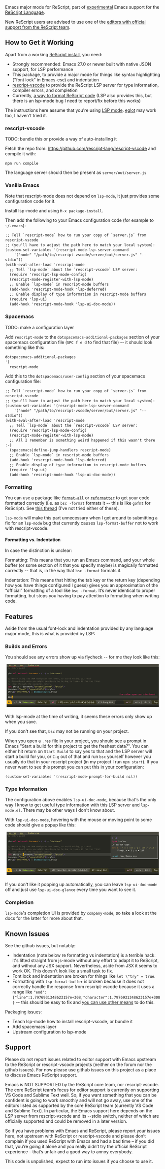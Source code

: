 Emacs major mode for ReScript, part of [experimental](#support) Emacs support
for the [ReScript Language](https://rescript-lang.org/).

New ReScript users are advised to use one of the [editors with official support
from the ReScript
team](https://rescript-lang.org/docs/manual/latest/editor-plugins).

## How to Get it Working

Apart from a working [ReScript install](https://rescript-lang.org/docs/manual/latest/installation), you need:

* Strongly recommended: Emacs 27.0 or newer built with native JSON support, for LSP performance
* This package, to provide a major mode for things like syntax highlighting ("font lock" in Emacs-ese) and indentation
* [rescript-vscode](https://github.com/rescript-lang/rescript-vscode) to provide the ReScript LSP server for type information, compiler errors, and completion
* Currently, [a way to format ReScript code](#formatting) (LSP also provides this, but there is an lsp-mode bug I need to report/fix before this works)

The instructions here assume that you're using [LSP mode](https://emacs-lsp.github.io/lsp-mode/).  [eglot](https://github.com/joaotavora/eglot) may work too, I haven't tried it.

### rescript-vscode

TODO: bundle this or provide a way of auto-installing it

Fetch the repo from: https://github.com/rescript-lang/rescript-vscode and compile it with:

    npm run compile

The language server should then be present as `server/out/server.js`

### Vanilla Emacs

Note that rescript-mode does not depend on `lsp-mode`, it just provides some
configuration code for it.

Install lsp-mode and using `M-x package-install`.

Then add the following to your Emacs configuration code (for example to
`~/.emacs`):

    ;; Tell `rescript-mode` how to run your copy of `server.js` from rescript-vscode
    ;; (you'll have to adjust the path here to match your local system):
    (custom-set-variables '(rescript-mode-lsp-server-command
        '("node" "/path/to/rescript-vscode/server/out/server.js" "--stdio"))
    (with-eval-after-load 'rescript-mode
      ;; Tell `lsp-mode` about the `rescript-vscode` LSP server:
      (require 'rescript-lsp-mode-config)
      (rescript-mode-register-with-lsp-mode)
      ;; Enable `lsp-mode` in rescript-mode buffers
      (add-hook 'rescript-mode-hook 'lsp-deferred)
      ;; Enable display of type information in rescript-mode buffers
      (require 'lsp-ui)
      (add-hook 'rescript-mode-hook 'lsp-ui-doc-mode))

### Spacemacs

TODO: make a configuration layer

Add `rescript-mode` to the `dotspacemacs-additional-packages` section of your
spacemacs configuration file (`SPC f e d` to find that file) -- it should look
something like this:

```
dotspacemacs-additional-packages
'(
  rescript-mode
```

Add this to the `dotspacemacs/user-config` section of your spacemacs
configuration file:

    ;; Tell `rescript-mode` how to run your copy of `server.js` from rescript-vscode
    ;; (you'll have to adjust the path here to match your local system):
    (custom-set-variables '(rescript-mode-lsp-server-command
        '("node" "/path/to/rescript-vscode/server/out/server.js" "--stdio"))
    (with-eval-after-load 'rescript-mode
      ;; Tell `lsp-mode` about the `rescript-vscode` LSP server:
      (require 'rescript-lsp-mode-config)
      (rescript-mode-register-with-lsp-mode)
      ;; All I remember is something weird happened if this wasn't there :-)
      (spacemacs|define-jump-handlers rescript-mode)
      ;; Enable `lsp-mode` in rescript-mode buffers
      (add-hook 'rescript-mode-hook 'lsp-deferred)
      ;; Enable display of type information in rescript-mode buffers
      (require 'lsp-ui)
      (add-hook 'rescript-mode-hook 'lsp-ui-doc-mode))


### Formatting

You can use a package like
[`format-all`](https://github.com/lassik/emacs-format-all-the-code) or
[`reformatter`](https://github.com/purcell/reformatter.el) to get your code
formatted correctly (i.e. as `bsc -format` formats it -- this is like `gofmt`
for ReScript).  See [this
thread](https://forum.rescript-lang.org/t/rescript-emacs-support-with-rescript-vscode/1056/14)
(I've not tried either of these).

`lsp-mode` will make this part unnecessary when I get around to submitting a fix
for an `lsp-mode` bug that currently causes `lsp-format-buffer` not to work with
rescript-vscode.

#### Formatting vs. Indentation

In case the distinction is unclear:

Formatting: This means that you run an Emacs command, and your whole buffer (or
some section of it that you specify maybe) is magically formatted correctly --
that is, in the way that `bsc -format` formats it.

Indentation: This means that hitting the tab key or the return key (depending
how you have things configured I guess) gives you an approximation of the
“official” formatting of a tool like `bsc -format`. It’s never identical to
proper formatting, but stops you having to pay attention to formatting when
writing code.


## Features

Aside from the usual font-lock and indentation provided by any language major
mode, this is what is provided by LSP:

### Builds and Errors

You should see any errors show up via flycheck -- for me they look like this:

![Flycheck error](./error.png)

With lsp-mode at the time of writing, it seems these errors only show up when
you save.

If you don't see that, `bsc` may not be running on your project.

When you open a `.res` file in your project, you should see a prompt in Emacs
"Start a build for this project to get the freshest data?".  You can either hit
return on `Start Build` to say yes to that and the LSP server will start a build
for you, or `C-g` out of that and run `bsc` yourself however you usually do that
in your rescript project (in my project I run `npm start`).  If you never want
to see this prompt you can put this in your configuration:

    (custom-set-variables '(rescript-mode-prompt-for-build nil))

### Type Information

The configuration above enables `lsp-ui-doc-mode`, because that's the only way I
know to get useful type information with this LSP server and `lsp-mode.el`.
There may be other ways I don't know about.

With `lsp-ui-doc-mode`, hovering with the mouse or moving point to some code
should give a popup like this:

![Type information](./typeinfo.png)

If you don't like it popping up automatically, you can leave `lsp-ui-doc-mode`
off and just use `lsp-ui-doc-glance` every time you want to see it.

### Completion

`lsp-mode`'s completion UI is provided by `company-mode`, so take a look at the
docs for the latter for more about that.


## Known Issues

See the github issues, but notably:

* Indentation (note below re formatting vs indentation) is a terrible hack: it's
  lifted straight from js-mode without any effort to adapt it to ReScript, and
  without any JSX support.  Nevertheless, aside from JSX it seems to work OK.
  This doesn't look like a small task to fix.
* Font lock and indentation are broken for things like `let \"try" = true`.
* Formatting with `lsp-format-buffer` is broken because it does not correctly
  handle the response from rescript-vscode because it uses a range like
  `"end":{"line":1.7976931348623157e+308,"character":1.7976931348623157e+308}`
  -- this should be easy to fix and [you can use other means](#formatting) to do
  this.

Packaging issues:

* Teach lsp-mode how to install rescript-vscode, or bundle it
* Add spacemacs layer
* Upstream configuration to lsp-mode


## Support

Please do not report issues related to editor support with Emacs upstream to the
ReScript or rescript-vscode projects (neither on the forum nor the github
issues).  For now please use github issues on this project as a place to discuss
Emacs ReScript support.

Emacs is NOT SUPPORTED by the ReScript core team, nor rescript-vscode. The core
ReScript team’s focus for editor support is currently on supporting VS Code and
Sublime Text well. So, if you want something that you can be confident is going
to work smoothly and will not go away, use one of the editors listed as
supported by the core ReScript team (currently VS Code and Sublime Text). In
particular, the Emacs support here depends on the LSP server from
rescript-vscode and its --stdio switch, neither of which are officially
supported and could be removed in a later version.

So if you have problems with Emacs and ReScript, please report your issues here,
not upstream with ReScript or rescript-vscode and please don’t complain if you
used ReScript with Emacs and had a bad time – if you did that, you’re going it
alone and you really didn’t try the official ReScript experience – that’s unfair
and a good way to annoy everybody.

This code is unpolished, expect to run into issues if you choose to use it.
